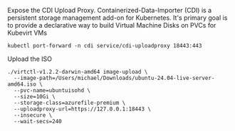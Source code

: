 Expose the CDI Upload Proxy. Containerized-Data-Importer (CDI) is a persistent storage management add-on for Kubernetes. It's primary goal is to provide a declarative way to build Virtual Machine Disks on PVCs for Kubevirt VMs

 ```
 kubectl port-forward -n cdi service/cdi-uploadproxy 18443:443
 ```
 
 Upload the ISO
 ```
 ./virtctl-v1.2.2-darwin-amd64 image-upload \
   --image-path=/Users/michael/Downloads/ubuntu-24.04-live-server-amd64.iso \
   --pvc-name=ubuntuisohd \
   --size=10Gi \
   --storage-class=azurefile-premium \
   --uploadproxy-url=https://127.0.0.1:18443 \
   --insecure \
   --wait-secs=240
```